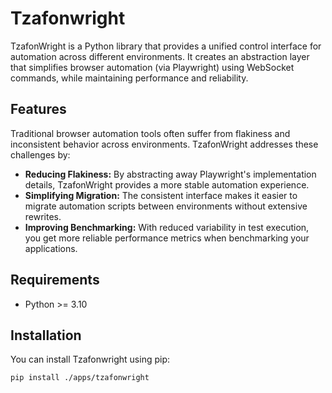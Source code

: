 # Tzafonwright

TzafonWright is a Python library that provides a unified control interface for automation across different environments. It creates an abstraction layer that simplifies browser automation (via Playwright) using WebSocket commands, while maintaining performance and reliability. 

## Features

Traditional browser automation tools often suffer from flakiness and inconsistent behavior across environments. TzafonWright addresses these challenges by:

*   **Reducing Flakiness:** By abstracting away Playwright's implementation details, TzafonWright provides a more stable automation experience.
*   **Simplifying Migration:** The consistent interface makes it easier to migrate automation scripts between environments without extensive rewrites.
*   **Improving Benchmarking:** With reduced variability in test execution, you get more reliable performance metrics when benchmarking your applications.

## Requirements

*   Python >= 3.10

## Installation

You can install Tzafonwright using pip:

```bash
pip install ./apps/tzafonwright
```
